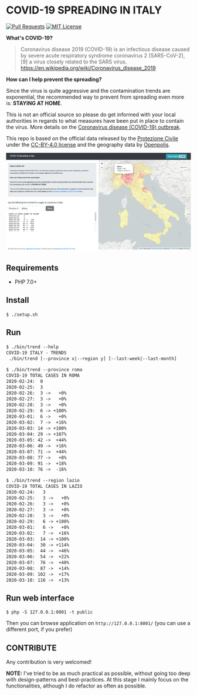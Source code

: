 # COVID-19 SPREADING IN ITALY

[![Pull Requests](https://img.shields.io/badge/PRs-welcome-brightgreen.svg?longCache=true)](https://github.com/fabiocicerchia/covid19-italy/pulls)
[![MIT License](https://img.shields.io/badge/License-MIT-lightgrey.svg?longCache=true)](LICENSE)

**What's COVID-19?**

> Coronavirus disease 2019 (COVID-19) is an infectious disease caused by severe acute respiratory syndrome coronavirus 2
(SARS-CoV-2),[9] a virus closely related to the SARS virus.
> https://en.wikipedia.org/wiki/Coronavirus_disease_2019

**How can I help prevent the spreading?**

Since the virus is quite aggressive and the contamination trends are exponential, the recommended way to prevent from
spreading even more is: **STAYING AT HOME**.

This is not an official source so please do get informed with your local authorities in regards to what measures have
been put in place to contain the virus. More details on the
[Coronavirus disease (COVID-19) outbreak](https://www.who.int/emergencies/diseases/novel-coronavirus-2019).

This repo is based on the official data released by the [Protezione Civile](https://github.com/pcm-dpc) under the
[CC-BY-4.0 license](https://github.com/pcm-dpc/COVID-19/blob/master/LICENSE) and the geography data by
[Openpolis](https://github.com/openpolis).

![Screenshot](/screenshot.png)

## Requirements

 - PHP 7.0+

## Install

```
$ ./setup.sh
```

## Run

```
$ ./bin/trend --help
COVID-19 ITALY - TRENDS
 ./bin/trend [--province x|--region y] [--last-week|--last-month]
```

```
$ ./bin/trend --province roma
COVID-19 TOTAL CASES IN ROMA
2020-02-24:  0
2020-02-25:  3
2020-02-26:  3 ->   +0%
2020-02-27:  3 ->   +0%
2020-02-28:  3 ->   +0%
2020-02-29:  6 -> +100%
2020-03-01:  6 ->   +0%
2020-03-02:  7 ->  +16%
2020-03-03: 14 -> +100%
2020-03-04: 29 -> +107%
2020-03-05: 42 ->  +44%
2020-03-06: 49 ->  +16%
2020-03-07: 71 ->  +44%
2020-03-08: 77 ->   +8%
2020-03-09: 91 ->  +18%
2020-03-10: 76 ->  -16%
```

```
$ ./bin/trend --region lazio
COVID-19 TOTAL CASES IN LAZIO
2020-02-24:   3
2020-02-25:   3 ->   +0%
2020-02-26:   3 ->   +0%
2020-02-27:   3 ->   +0%
2020-02-28:   3 ->   +0%
2020-02-29:   6 -> +100%
2020-03-01:   6 ->   +0%
2020-03-02:   7 ->  +16%
2020-03-03:  14 -> +100%
2020-03-04:  30 -> +114%
2020-03-05:  44 ->  +46%
2020-03-06:  54 ->  +22%
2020-03-07:  76 ->  +40%
2020-03-08:  87 ->  +14%
2020-03-09: 102 ->  +17%
2020-03-10: 116 ->  +13%
```

## Run web interface

```
$ php -S 127.0.0.1:8001 -t public
```

Then you can browse application on `http://127.0.0.1:8001/` (you can use a different port, if you prefer)

## CONTRIBUTE

Any contribution is very welcomed!

**NOTE:** I've tried to be as much practical as possible, without going too deep with design-patterns and best-practices.
At this stage I mainly focus on the functionalities, although I do refactor as often as possible.
